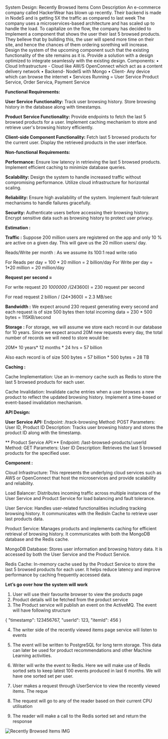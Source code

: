 System Design: Recently Browsed
Items
Conn
Description
An e-commerce company called HackerWear has blown up recently. Their backend is made in NodeS and is getting 5X the traffic as compared to last week
The company uses a microservices-based architecture and has scaled up to handle the load. To capitalize on the flow, the company has decided to Implement a component that shows the user their last 5 browsed products.
They belleve that by bullding this, the user will spend more time on their site, and hence the chances of them ordering sorething will increase.
Design the system of the upcoming component such that the existing functionality of the site remains as it is. Provide a solution with a design optimized to integrate seamlessly with the existing design.
Components:
• Cloud Infrastructure - Cloud like AW/S OpenConnect which act as a content delivery network
• Backend- NodelS with Mongo
• Client- Any device which can browse the internet
• Services Running = User Service Product Service, Order Servica, Payment Service



**Functional Requirements:**

**User Service Functionality:**
  Track user browsing history.
  Store browsing history in the database along with timestamps.

**Product Service Functionality:**
  Provide endpoints to fetch the last 5 browsed products for a user.
  Implement caching mechanism to store and retrieve user's browsing history efficiently.

**Client-side Component Functionality:**
  Fetch last 5 browsed products for the current user.
  Display the retrieved products in the user interface.

**Non-functional Requirements:**

**Performance:**
  Ensure low latency in retrieving the last 5 browsed products.
  Implement efficient caching to minimize database queries.

**Scalability:**
  Design the system to handle increased traffic without compromising performance.
  Utilize cloud infrastructure for horizontal scaling.

**Reliability:**
  Ensure high availability of the system.
  Implement fault-tolerant mechanisms to handle failures gracefully.

**Security:**
  Authenticate users before accessing their browsing history.
  Encrypt sensitive data such as browsing history to protect user privacy.

**Estimation :**

**Traffic :**
Suppose 200 million users are registered on the app and only 10 % are active on a given day. This will gave us the 20 million users/ day.


Reads/Write per month :
As we assume its 100:1 read write ratio 

For Reads per day = 100 * 20 million = 2 billion/day
For Write per day =  1*20 million = 20 million/day

**Request per second =**

For write request
20 *1000000 /(24*3600) =  230 request per second

For read request
2 billion / (24*3600) = 2.3 MB/sec

**Bandwidth :**
We expect around 230 request generating every second and each request is of size 500 bytes then total incoming data =
230 * 500 bytes = 115KB/second


**Storage :**
For storage, we will assume we store each record in our database for 10 years. 
Since we expect around 20M new requests every day, the total number of records we will need to store would be:

20M* 10 years* 12 months * 24 hrs = 57 billion

Also each record is of size 500 bytes = 57 billion * 500 bytes = 28 TB


**Caching :**

Cache Implementation:
   Use an in-memory cache such as Redis to store the last 5 browsed products for each user.

Cache Invalidation:
   Invalidate cache entries when a user browses a new product to reflect the updated browsing history.
   Implement a time-based or event-based invalidation mechanism.


**API Design:**

**User Service API:**
   Endpoint: /track-browsing
   Method: POST
   Parameters: User ID, Product ID
   Description: Tracks user browsing history and stores the product ID along with the timestamp.

**
Product Service API:**
   Endpoint: /last-browsed-products/:userId
   Method: GET
   Parameters: User ID
   Description: Retrieves the last 5 browsed products for the specified user.


**Component :**

Cloud Infrastructure: This represents the underlying cloud services such as AWS or OpenConnect that host the microservices and provide scalability and reliability.

Load Balancer: Distributes incoming traffic across multiple instances of the User Service and Product Service for load balancing and fault tolerance.

User Service: Handles user-related functionalities including tracking browsing history. It communicates with the RedisIn Cache to retrieve user last products data.

Product Service: Manages products and implements caching for efficient retrieval of browsing history. It communicates with both the MongoDB database and the Redis cache.

MongoDB Database: Stores user information and browsing history data. It is accessed by both the User Service and the Product Service.

Redis Cache: In-memory cache used by the Product Service to store the last 5 browsed products for each user. It helps reduce latency and improve performance by caching frequently accessed data.


**Let’s go over how the system will work**

1. User will use their favourite browser to view the products page
2. Product details will be fetched from the product service
3. The Product service will publish an event on the ActiveMQ. The event will have following structure

{
"timestamp": 123456767,
"userId": 123,
"itemId": 456
}

4. The writer side of the recently viewed items page service will listen to events

5. The event will be written to PostgreSQL for long term storage. This data can later be used for product recommendations and other Machine Learning activities.

6. Writer will write the event to Redis. Here we will make use of Redis sorted sets to keep latest 100 events produced in last 6 months. 
   We will have one sorted set per user.

7. User makes a request through UserService to view the recently viewed items. The reque

8. The request will go to any of the reader based on their current CPU utilisation

9. The reader will make a call to the Redis sorted set and return the response


![Recently Browsed Items IMG](https://github.com/shubhammahawar/System-Design/assets/22192051/1543ee62-4749-4538-9123-ff72fbae0972)







